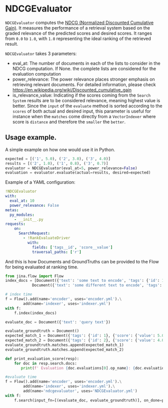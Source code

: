 # NDCGEvaluator

`NDCGEvaluator` computes the [NDCG (Normalized Discounted Cumulative Gain)](https://en.wikipedia.org/wiki/Discounted_cumulative_gain). 
It measures the performance of a retrieval system based on the graded relevance of the predicted scores and desired scores. 
It ranges from `0.0` to `1.0`, with `1.0` representing the ideal ranking of the retrieved result.

`NDCGEvaluator` takes 3 parameters:
- eval_at: The number of documents in each of the lists to consider in the NDCG computation. If None. the complete lists are considered
        for the evaluation computation
- power_relevance: The power relevance places stronger emphasis on retrieving relevant documents.
        For detailed information, please check https://en.wikipedia.org/wiki/Discounted_cumulative_gain
- is_relevance_value: Indicating if the scores coming from the `Search System` results are to be considered relevance, meaning highest value is better.
     Since the `input` of the `evaluate` method is sorted according to the `scores` of both actual and desired input, this parameter is
        useful for instance when the `matches` come directly from a `VectorIndexer` where score is `distance` and therefore the `smaller` the `better`.

## Usage example.

A simple example on how one would use it in Python.

```python
expected = [('1', 5.0), ('2', 3.0), ('3', 4.0)]
results = [('2', 1.0), ('1', 0.8), ('3', 0.7)]
evaluator = NDCGEvaluator(eval_at=5, power_relevance=False)
evaluation = evaluator.evaluate(actual=results, desired=expected)
```

Example of a YAML configuration:

```yaml
!NDCGEvaluator
with:
  eval_at: 10
  power_relevance: False
metas:
  py_modules:
    - __init__.py
requests:
    on:
      SearchRequest:
        - !RankEvaluateDriver
          with:
            fields: ['tags__id', 'score__value']
            traversal_paths: ['r']
```

And this is how Documents and GroundTruths can be provided to the Flow for being evaluated at ranking time.

```python
from jina.flow import Flow
index_docs = [Document({'text': 'some text to encode', 'tags': {'id': 1}}), 
            Document({'text': 'some different text to encode', 'tags': {'id': 2}})]

# index time
f = Flow().add(name='encoder', uses='encoder.yml').\
        add(name='indexer', uses='indexer.yml')
with f:
    f.index(index_docs)

evaluate_doc = Document({'text': 'query text'})

evaluate_groundtruth = Document()
expected_match_1 = Document({'tags': {'id': 1}, {'score': {'value': 5.0}}})
expected_match_2 = Document({'tags': {'id': 2}, {'score': {'value': 4.0}}})
evaluate_groundtruth.matches.append(expected_match_1)
evaluate_groundtruth.matches.append(expected_match_2)

def print_evaluation_score(resp):
    for doc in resp.search.docs:
       print(f' Evaluation {doc.evaluations[0].op_name}: {doc.evaluations[0].value}')

#evaluate time
f = Flow().add(name='encoder', uses='encoder.yml').\
        add(name='indexer', uses='indexer.yml').\
        add(name='ndcgevaluator', uses='NDCGEvaluator.yml')
with f:
    f.search(input_fn=[(evaluate_doc, evaluate_groundtruth)], on_done=print_evaluation_score)
```
